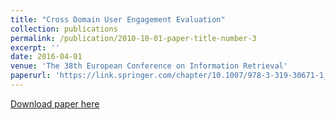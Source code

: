 ```yaml
---
title: "Cross Domain User Engagement Evaluation"
collection: publications
permalink: /publication/2010-10-01-paper-title-number-3
excerpt: ''
date: 2016-04-01
venue: 'The 38th European Conference on Information Retrieval'
paperurl: 'https://link.springer.com/chapter/10.1007/978-3-319-30671-1_64'
---
```



[Download paper here](https://link.springer.com/chapter/10.1007/978-3-319-30671-1_64)


